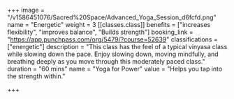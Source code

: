 +++
image = "/v1586451076/Sacred%20Space/Advanced_Yoga_Session_d6fcfd.png"
name = "Energetic"
weight = 3
[[classes.class]]
benefits = ["increases flexibility", "improves balance", "Builds strength"]
booking_link = "https://app.punchpass.com/org/5479/?course=52639"
classifications = ["energetic"]
description = "This class has the feel of a typical vinyasa class while slowing down the pace. Enjoy slowing down, moving mindfully, and breathing deeply as you move through this moderately paced class."
duration = "60 mins"
name = "Yoga for Power"
value = "Helps you tap into the strength within."

+++
